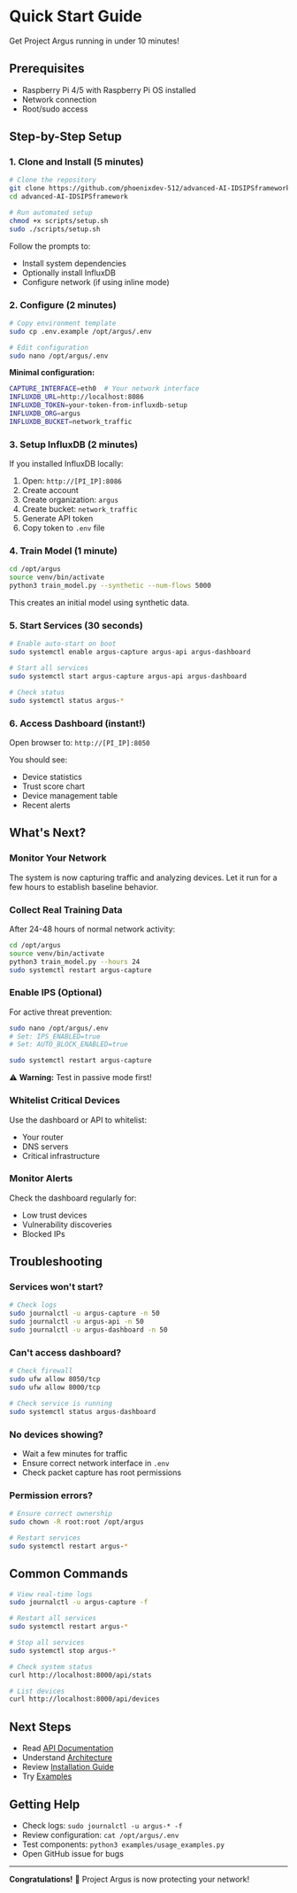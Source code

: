 # Quick Start Guide

Get Project Argus running in under 10 minutes!

## Prerequisites

- Raspberry Pi 4/5 with Raspberry Pi OS installed
- Network connection
- Root/sudo access

## Step-by-Step Setup

### 1. Clone and Install (5 minutes)

```bash
# Clone the repository
git clone https://github.com/phoenixdev-512/advanced-AI-IDSIPSframework.git
cd advanced-AI-IDSIPSframework

# Run automated setup
chmod +x scripts/setup.sh
sudo ./scripts/setup.sh
```

Follow the prompts to:
- Install system dependencies
- Optionally install InfluxDB
- Configure network (if using inline mode)

### 2. Configure (2 minutes)

```bash
# Copy environment template
sudo cp .env.example /opt/argus/.env

# Edit configuration
sudo nano /opt/argus/.env
```

**Minimal configuration:**
```bash
CAPTURE_INTERFACE=eth0  # Your network interface
INFLUXDB_URL=http://localhost:8086
INFLUXDB_TOKEN=your-token-from-influxdb-setup
INFLUXDB_ORG=argus
INFLUXDB_BUCKET=network_traffic
```

### 3. Setup InfluxDB (2 minutes)

If you installed InfluxDB locally:

1. Open: `http://[PI_IP]:8086`
2. Create account
3. Create organization: `argus`
4. Create bucket: `network_traffic`
5. Generate API token
6. Copy token to `.env` file

### 4. Train Model (1 minute)

```bash
cd /opt/argus
source venv/bin/activate
python3 train_model.py --synthetic --num-flows 5000
```

This creates an initial model using synthetic data.

### 5. Start Services (30 seconds)

```bash
# Enable auto-start on boot
sudo systemctl enable argus-capture argus-api argus-dashboard

# Start all services
sudo systemctl start argus-capture argus-api argus-dashboard

# Check status
sudo systemctl status argus-*
```

### 6. Access Dashboard (instant!)

Open browser to: `http://[PI_IP]:8050`

You should see:
- Device statistics
- Trust score chart
- Device management table
- Recent alerts

## What's Next?

### Monitor Your Network

The system is now capturing traffic and analyzing devices. Let it run for a few hours to establish baseline behavior.

### Collect Real Training Data

After 24-48 hours of normal network activity:

```bash
cd /opt/argus
source venv/bin/activate
python3 train_model.py --hours 24
sudo systemctl restart argus-capture
```

### Enable IPS (Optional)

For active threat prevention:

```bash
sudo nano /opt/argus/.env
# Set: IPS_ENABLED=true
# Set: AUTO_BLOCK_ENABLED=true

sudo systemctl restart argus-capture
```

⚠️ **Warning:** Test in passive mode first!

### Whitelist Critical Devices

Use the dashboard or API to whitelist:
- Your router
- DNS servers
- Critical infrastructure

### Monitor Alerts

Check the dashboard regularly for:
- Low trust devices
- Vulnerability discoveries
- Blocked IPs

## Troubleshooting

### Services won't start?

```bash
# Check logs
sudo journalctl -u argus-capture -n 50
sudo journalctl -u argus-api -n 50
sudo journalctl -u argus-dashboard -n 50
```

### Can't access dashboard?

```bash
# Check firewall
sudo ufw allow 8050/tcp
sudo ufw allow 8000/tcp

# Check service is running
sudo systemctl status argus-dashboard
```

### No devices showing?

- Wait a few minutes for traffic
- Ensure correct network interface in `.env`
- Check packet capture has root permissions

### Permission errors?

```bash
# Ensure correct ownership
sudo chown -R root:root /opt/argus

# Restart services
sudo systemctl restart argus-*
```

## Common Commands

```bash
# View real-time logs
sudo journalctl -u argus-capture -f

# Restart all services
sudo systemctl restart argus-*

# Stop all services
sudo systemctl stop argus-*

# Check system status
curl http://localhost:8000/api/stats

# List devices
curl http://localhost:8000/api/devices
```

## Next Steps

- Read [API Documentation](API.md)
- Understand [Architecture](ARCHITECTURE.md)
- Review [Installation Guide](INSTALLATION.md)
- Try [Examples](../examples/usage_examples.py)

## Getting Help

- Check logs: `sudo journalctl -u argus-* -f`
- Review configuration: `cat /opt/argus/.env`
- Test components: `python3 examples/usage_examples.py`
- Open GitHub issue for bugs

---

**Congratulations!** 🎉 Project Argus is now protecting your network!
